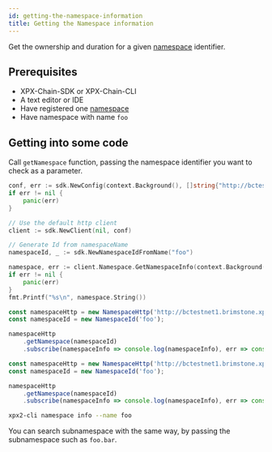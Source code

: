 ```yaml
---
id: getting-the-namespace-information
title: Getting the Namespace information
---
```


Get the ownership and duration for a given [namespace](../../built-in-features/namespace.md) identifier.

## Prerequisites

- XPX-Chain-SDK or XPX-Chain-CLI
- A text editor or IDE
- Have registered one [ namespace ](../../built-in-features/namespace.md)
- Have namespace with name `foo`

## Getting into some code

Call `getNamespace` function, passing the namespace identifier you want to check as a parameter.

<!--DOCUSAURUS_CODE_TABS-->
<!--Golang-->
```go
conf, err := sdk.NewConfig(context.Background(), []string{"http://bctestnet1.brimstone.xpxsirius.io:3000"})
if err != nil {
    panic(err)
}

// Use the default http client
client := sdk.NewClient(nil, conf)

// Generate Id from namespaceName
namespaceId, _ := sdk.NewNamespaceIdFromName("foo")

namespace, err := client.Namespace.GetNamespaceInfo(context.Background(), namespaceId)
if err != nil {
	panic(err)
}
fmt.Printf("%s\n", namespace.String())
```
<!--TypeScript-->
```js
const namespaceHttp = new NamespaceHttp('http://bctestnet1.brimstone.xpxsirius.io:3000');
const namespaceId = new NamespaceId('foo');

namespaceHttp
    .getNamespace(namespaceId)
    .subscribe(namespaceInfo => console.log(namespaceInfo), err => console.error(err));
```

<!--JavaScript-->
```js
const namespaceHttp = new NamespaceHttp('http://bctestnet1.brimstone.xpxsirius.io:3000');
const namespaceId = new NamespaceId('foo');

namespaceHttp
    .getNamespace(namespaceId)
    .subscribe(namespaceInfo => console.log(namespaceInfo), err => console.error(err));
```

<!--CLI-->
```sh
xpx2-cli namespace info --name foo
```

<!--END_DOCUSAURUS_CODE_TABS-->

You can search subnamespace with the same way, by passing the subnamespace such as `foo.bar`.
